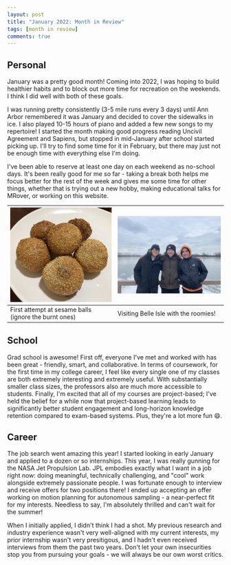 ```yaml
---
layout: post
title: "January 2022: Month in Review"
tags: [month in review]
comments: true
---
```


## Personal
January was a pretty good month! Coming into 2022, I was hoping to build healthier habits and to block out more time for recreation on the weekends. I think I did well with both of these goals.

I was running pretty consistently (3-5 mile runs every 3 days) until Ann Arbor remembered it was January and decided to cover the sidewalks in ice. I also played 10-15 hours of piano and added a few new songs to my repertoire! I started the month making good progress reading Uncivil Agreement and Sapiens, but stopped in mid-January after school started picking up. I'll try to find some time for it in February, but there may just not be enough time with everything else I'm doing.

I've been able to reserve at least one day on each weekend as no-school days. It's been really good for me so far - taking a break both helps me focus better for the rest of the week and gives me some time for other things, whether that is trying out a new hobby, making educational talks for MRover, or working on this website.

| ![Sesame Balls](/assets/img/blog/2022-02-07-jan-review/sesame_balls.jpeg) | ![Belle Isle](/assets/img/blog/2022-02-07-jan-review/belle_isle.jpeg) |
| - | - |
| First attempt at sesame balls<br />(ignore the burnt ones) | Visiting Belle Isle with the roomies! |

## School
Grad school is awesome! First off, everyone I've met and worked with has been great - friendly, smart, and collaborative. In terms of coursework, for the first time in my college career, I feel like every single one of my classes are both extremely interesting and extremely useful. With substantially smaller class sizes, the professors also are much more accessible to students. Finally, I'm excited that all of my courses are project-based; I've held the belief for a while now that project-based learning leads to significantly better student engagement and long-horizon knowledge retention compared to exam-based systems. Plus, they're a lot more fun :smile:.

## Career
The job search went amazing this year! I started looking in early January and applied to a dozen or so internships. This year, I was really gunning for the NASA Jet Propulsion Lab. JPL embodies exactly what I want in a job right now: doing meaningful, technically challenging, and "cool" work alongside extremely passionate people. I was fortunate enough to interview and receive offers for two positions there! I ended up accepting an offer working on motion planning for autonomous sampling - a near-perfect fit for my interests. Needless to say, I'm absolutely thrilled and can't wait for the summer!

When I initially applied, I didn't think I had a shot. My previous research and industry experience wasn't very well-aligned with my current interests, my prior internship wasn't very presitigous, and I hadn't even received interviews from them the past two years. Don't let your own insecurities stop you from pursuing your goals - we will always be our own worst critics.